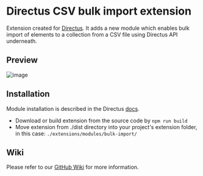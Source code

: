 # Directus CSV bulk import extension
Extension created for [Directus](https://github.com/directus/directus). It adds a new module which enables bulk import of elements to a collection from a CSV file using Directus API underneath.

## Preview
![image](https://github.com/PolySentry/bulk-import-extension/blob/main/img/README.png)


## Installation
Module installation is described in the Directus [docs](https://docs.directus.io/extensions/creating-extensions/#deploying-your-extension).

- Download or build extension from the source code by `npm run build`
- Move extension from ./dist directory into your project's extension folder, in this case: `./extensions/modules/bulk-import/ `

## Wiki
Please refer to our [GitHub Wiki](https://github.com/PolySentry/directus-csv-bulk-import/wiki) for more information.
